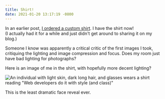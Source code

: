 ```yaml
---
title: Shirt!
date: 2021-01-20 13:17:19 -0800
---
```

In an earlier post, [I ordered a custom shirt]({{site.url}}2020/12/27/a-gift-and-the-subsequent-shirt). I have the shirt now!  
(I actually had it for a while and just didn't get around to sharing it on my blog.)

Someone I know was apparently a critical critic of the first images I took, critiquing the lighting and image compression and focus. Does my room just have bad lighting for photographs?

Here is an image of me in the shirt, with hopefully more decent lighting?

![An individual with light skin, dark long hair, and glasses wears a shirt reading "Web developers do it with style (and class)"]({{"assets/2021015.jpg"|relative_url}})

This is the least dramatic face reveal ever.
